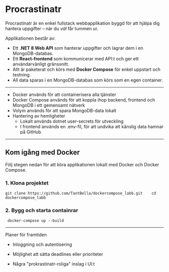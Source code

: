 # Procrastinatr

Procrastinatr är en enkel fullstack webbapplikation byggd för att hjälpa dig hantera uppgifter – när du *väl* får tummen ur.

Applikationen består av:
- Ett **.NET 8 Web API** som hanterar uppgifter och lagrar dem i en MongoDB-databas.
- Ett **React-frontend** som kommunicerar med API:t och ger ett användarvänligt gränssnitt.
- Allt är paketerat och körs med **Docker Compose** för enkel uppstart och testning.
- All data sparas i en MongoDB-databas som körs som en egen container.

---

 - Docker används för att containerisera alla tjänster  
 - Docker Compose används för att koppla ihop backend, frontend och MongoDB i ett gemensamt nätverk  
 - Volym används för att spara MongoDB-data lokalt  
- Hantering av hemligheter  
   - Lokalt används dotnet user-secrets för utveckling  
   - I frontend används en .env-fil, för att undvika att känslig data hamnar på GitHub
---

## Kom igång med Docker

Följ stegen nedan för att köra applikationen lokalt med Docker och Docker Compose.

### 1. Klona projektet
``git clone https://github.com/TantBella/dockercompose_labb.git   
    cd dockercompose_labb ``
  
### 2. Bygg och starta containrar
``
    docker-compose up --build``

---
Planer för framtiden

  - Inloggning och autentisering

  - Möjlighet att sätta deadlines eller prioriteter

  - Några "prokrastinatr-roliga" inslag i UI:t


